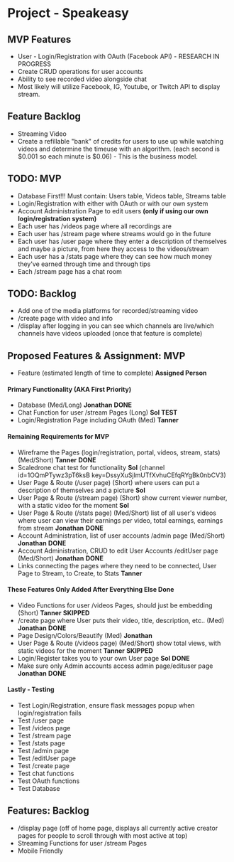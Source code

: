 # Project - Speakeasy

## MVP Features

- User - Login/Registration with OAuth (Facebook API) - RESEARCH IN PROGRESS
- Create CRUD operations for user accounts
- Ability to see recorded video alongside chat
- Most likely will utilize Facebook, IG, Youtube, or Twitch API to display stream.

## Feature Backlog

- Streaming Video
- Create a refillable "bank" of credits for users to use up while watching videos and determine the timeuse with an algorithm. (each second is $0.001 so each minute is $0.06) - This is the business model.

## TODO: MVP

- Database First!!! Must contain: Users table, Videos table, Streams table
- Login/Registration with either with OAuth or with our own system
- Account Administration Page to edit users __(only if using our own login/registration system)__
- Each user has /videos page where all recordings are
- Each user has /stream page where streams would go in the future
- Each user has /user page where they enter a description of themselves and maybe a picture, from here they access to the videos/stream
- Each user has a /stats page where they can see how much money they've earned through time and through tips
- Each /stream page has a chat room

## TODO: Backlog

- Add one of the media platforms for recorded/streaming video
- /create page with video and info
- /display after logging in you can see which channels are live/which channels have videos uploaded (once that feature is complete)

## Proposed Features & Assignment: MVP

- Feature (estimated length of time to complete) __Assigned Person__

#### Primary Functionality (AKA First Priority)

- Database (Med/Long) __Jonathan__ **DONE**
- Chat Function for user /stream Pages (Long) __Sol__ **TEST**
- Login/Registration Page including OAuth (Med) __Tanner__

#### Remaining Requirements for MVP

- Wireframe the Pages (login/registration, portal, videos, stream, stats) (Med/Short) __Tanner__ **DONE**
- Scaledrone chat test for functionality __Sol__ (channel id=1OQmPTywz3pT6ksB  key=DssyXuSjlmUTfXvhuCEfqRYgBk0nbCV3)
- User Page & Route (/user page) (Short) where users can put a description of themselves and a picture __Sol__
- User Page & Route (/stream page) (Short) show current viewer number, with a static video for the moment __Sol__
- User Page & Route (/stats page) (Med/Short) list of all user's videos where user can view their earnings per video, total earnings, earnings from stream __Jonathan__ **DONE**
- Account Administration, list of user accounts /admin page (Med/Short) __Jonathan__ **DONE**
- Account Administration, CRUD to edit User Accounts /editUser page (Med/Short) __Jonathan__ **DONE**
- Links connecting the pages where they need to be connected, User Page to Stream, to Create, to Stats __Tanner__

#### These Features Only Added After Everything Else Done

- Video Functions for user /videos Pages, should just be embedding (Short) __Tanner__ **SKIPPED**
- /create page where User puts their video, title, description, etc.. (Med) __Jonathan__ **DONE**
- Page Design/Colors/Beautify (Med) __Jonathan__
- User Page & Route (/videos page) (Med/Short) show total views, with static videos for the moment __Tanner__ **SKIPPED**
- Login/Register takes you to your own User page __Sol__ **DONE**
- Make sure only Admin accounts access admin page/edituser page __Jonathan__ **DONE**

#### Lastly - Testing

- Test Login/Registration, ensure flask messages popup when login/registration fails
- Test /user page
- Test /videos page
- Test /stream page
- Test /stats page
- Test /admin page
- Test /editUser page
- Test /create page
- Test chat functions
- Test OAuth functions
- Test Database

## Features: Backlog

- /display page (off of home page, displays all currently active creator pages for people to scroll through with most active at top)
- Streaming Functions for user /stream Pages
- Mobile Friendly

